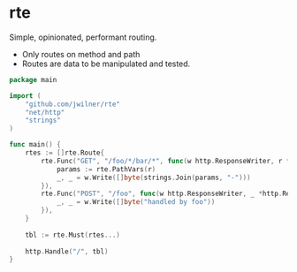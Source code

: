 # rte

Simple, opinionated, performant routing.

- Only routes on method and path
- Routes are data to be manipulated and tested.

```go
package main

import (
	"github.com/jwilner/rte"
	"net/http"
	"strings"
)

func main() {
	rtes := []rte.Route{
        rte.Func("GET", "/foo/*/bar/*", func(w http.ResponseWriter, r *http.Request) {
            params := rte.PathVars(r)
            _, _ = w.Write([]byte(strings.Join(params, "-")))
        }),
    	rte.Func("POST", "/foo", func(w http.ResponseWriter, _ *http.Request) {
            _, _ = w.Write([]byte("handled by foo"))
        }),
	}
	
	tbl := rte.Must(rtes...)
	
    http.Handle("/", tbl)
}
```
